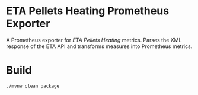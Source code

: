 # ETA Pellets Heating Prometheus Exporter
A Prometheus exporter for *ETA Pellets Heating* metrics. Parses the XML response of the ETA API and transforms measures into Prometheus metrics.

# Build
```
./mvnw clean package
```

